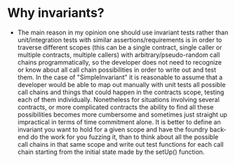 # Why invariants?

- The main reason in my opinion one should use invariant tests rather than unit/integration tests with similar assertions/requirements is in order to traverse different scopes (this can be a single contract, single caller or multiple contracts, multiple callers) with arbitrary/pseudo-random call chains programmatically, so the developer does not need to recognize or know about all call chain possibilities in order to write out and test them. In the case of "SimpleInvariant" it is reasonable to assume that a developer would be able to map out manually with unit tests all possible call chains and things that could happen in the contracts scope, testing each of them individually. Nonetheless for situations involving several contracts, or more complicated contracts the ability to find all these possibilities becomes more cumbersome and sometimes just straight up impractical in terms of time commitment alone. It is better to define an invariant you want to hold for a given scope and have the foundry back-end do the work for you fuzzing it, than to think about all the possible call chains in that same scope and write out test functions for each call chain starting from the initial state made by the setUp() function.
